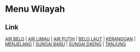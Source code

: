 # Menu Wilayah

## Link

[AIR BELO](https://github.com/gigit-pemilu/pemilu-2024-19-kepulauan-bangka-belitung/tree/main/pileg-dpr/hitung-suara/sub/19-kepulauan-bangka-belitung/sub/05-bangka-barat/sub/01-mentok/sub/2005-air-belo)
 | 
[AIR LIMAU](https://github.com/gigit-pemilu/pemilu-2024-19-kepulauan-bangka-belitung/tree/main/pileg-dpr/hitung-suara/sub/19-kepulauan-bangka-belitung/sub/05-bangka-barat/sub/01-mentok/sub/2007-air-limau)
 | 
[AIR PUTIH](https://github.com/gigit-pemilu/pemilu-2024-19-kepulauan-bangka-belitung/tree/main/pileg-dpr/hitung-suara/sub/19-kepulauan-bangka-belitung/sub/05-bangka-barat/sub/01-mentok/sub/2004-air-putih)
 | 
[BELO LAUT](https://github.com/gigit-pemilu/pemilu-2024-19-kepulauan-bangka-belitung/tree/main/pileg-dpr/hitung-suara/sub/19-kepulauan-bangka-belitung/sub/05-bangka-barat/sub/01-mentok/sub/2006-belo-laut)
 | 
[KERANGGAN](https://github.com/gigit-pemilu/pemilu-2024-19-kepulauan-bangka-belitung/tree/main/pileg-dpr/hitung-suara/sub/19-kepulauan-bangka-belitung/sub/05-bangka-barat/sub/01-mentok/sub/1008-keranggan)
 | 
[MENJELANG](https://github.com/gigit-pemilu/pemilu-2024-19-kepulauan-bangka-belitung/tree/main/pileg-dpr/hitung-suara/sub/19-kepulauan-bangka-belitung/sub/05-bangka-barat/sub/01-mentok/sub/1009-menjelang)
 | 
[SUNGAI BARU](https://github.com/gigit-pemilu/pemilu-2024-19-kepulauan-bangka-belitung/tree/main/pileg-dpr/hitung-suara/sub/19-kepulauan-bangka-belitung/sub/05-bangka-barat/sub/01-mentok/sub/1003-sungai-baru)
 | 
[SUNGAI DAENG](https://github.com/gigit-pemilu/pemilu-2024-19-kepulauan-bangka-belitung/tree/main/pileg-dpr/hitung-suara/sub/19-kepulauan-bangka-belitung/sub/05-bangka-barat/sub/01-mentok/sub/1002-sungai-daeng)
 | 
[TANJUNG](https://github.com/gigit-pemilu/pemilu-2024-19-kepulauan-bangka-belitung/tree/main/pileg-dpr/hitung-suara/sub/19-kepulauan-bangka-belitung/sub/05-bangka-barat/sub/01-mentok/sub/1001-tanjung)

